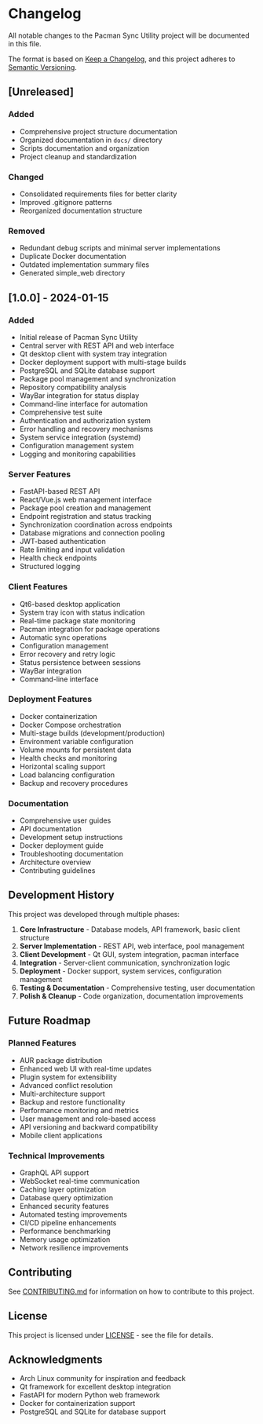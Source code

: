 # Changelog

All notable changes to the Pacman Sync Utility project will be documented in this file.

The format is based on [Keep a Changelog](https://keepachangelog.com/en/1.0.0/),
and this project adheres to [Semantic Versioning](https://semver.org/spec/v2.0.0.html).

## [Unreleased]

### Added
- Comprehensive project structure documentation
- Organized documentation in `docs/` directory
- Scripts documentation and organization
- Project cleanup and standardization

### Changed
- Consolidated requirements files for better clarity
- Improved .gitignore patterns
- Reorganized documentation structure

### Removed
- Redundant debug scripts and minimal server implementations
- Duplicate Docker documentation
- Outdated implementation summary files
- Generated simple_web directory

## [1.0.0] - 2024-01-15

### Added
- Initial release of Pacman Sync Utility
- Central server with REST API and web interface
- Qt desktop client with system tray integration
- Docker deployment support with multi-stage builds
- PostgreSQL and SQLite database support
- Package pool management and synchronization
- Repository compatibility analysis
- WayBar integration for status display
- Command-line interface for automation
- Comprehensive test suite
- Authentication and authorization system
- Error handling and recovery mechanisms
- System service integration (systemd)
- Configuration management system
- Logging and monitoring capabilities

### Server Features
- FastAPI-based REST API
- React/Vue.js web management interface
- Package pool creation and management
- Endpoint registration and status tracking
- Synchronization coordination across endpoints
- Database migrations and connection pooling
- JWT-based authentication
- Rate limiting and input validation
- Health check endpoints
- Structured logging

### Client Features
- Qt6-based desktop application
- System tray icon with status indication
- Real-time package state monitoring
- Pacman integration for package operations
- Automatic sync operations
- Configuration management
- Error recovery and retry logic
- Status persistence between sessions
- WayBar integration
- Command-line interface

### Deployment Features
- Docker containerization
- Docker Compose orchestration
- Multi-stage builds (development/production)
- Environment variable configuration
- Volume mounts for persistent data
- Health checks and monitoring
- Horizontal scaling support
- Load balancing configuration
- Backup and recovery procedures

### Documentation
- Comprehensive user guides
- API documentation
- Development setup instructions
- Docker deployment guide
- Troubleshooting documentation
- Architecture overview
- Contributing guidelines

## Development History

This project was developed through multiple phases:

1. **Core Infrastructure** - Database models, API framework, basic client structure
2. **Server Implementation** - REST API, web interface, pool management
3. **Client Development** - Qt GUI, system integration, pacman interface
4. **Integration** - Server-client communication, synchronization logic
5. **Deployment** - Docker support, system services, configuration management
6. **Testing & Documentation** - Comprehensive testing, user documentation
7. **Polish & Cleanup** - Code organization, documentation improvements

## Future Roadmap

### Planned Features
- AUR package distribution
- Enhanced web UI with real-time updates
- Plugin system for extensibility
- Advanced conflict resolution
- Multi-architecture support
- Backup and restore functionality
- Performance monitoring and metrics
- User management and role-based access
- API versioning and backward compatibility
- Mobile client applications

### Technical Improvements
- GraphQL API support
- WebSocket real-time communication
- Caching layer optimization
- Database query optimization
- Enhanced security features
- Automated testing improvements
- CI/CD pipeline enhancements
- Performance benchmarking
- Memory usage optimization
- Network resilience improvements

## Contributing

See [CONTRIBUTING.md](contributing.md) for information on how to contribute to this project.

## License

This project is licensed under [LICENSE](LICENSE) - see the file for details.

## Acknowledgments

- Arch Linux community for inspiration and feedback
- Qt framework for excellent desktop integration
- FastAPI for modern Python web framework
- Docker for containerization support
- PostgreSQL and SQLite for database support